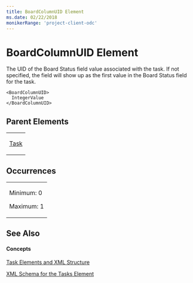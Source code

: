 ```yaml
---
title: BoardColumnUID Element
ms.date: 02/22/2018
monikerRange: 'project-client-odc'
---
```


# BoardColumnUID Element




The UID of the Board Status field value associated with the task. If not specified, the field will show up as the first value in the Board Status field for the task.

    <BoardColumnUID>
      IntegerValue
    </BoardColumnUID>

## Parent Elements

<table>
<colgroup>
<col style="width: 100%" />
</colgroup>
<tbody>
<tr class="odd">
<td><p><a href="task-element.md">Task</a></p></td>
</tr>
</tbody>
</table>

## Occurrences

<table>
<colgroup>
<col style="width: 100%" />
</colgroup>
<tbody>
<tr class="odd">
<td><p>Minimum: 0</p>
<p>Maximum: 1</p></td>
</tr>
</tbody>
</table>

## See Also

#### Concepts

[Task Elements and XML Structure](task-elements-and-xml-structure.md)

[XML Schema for the Tasks Element](xml-schema-for-the-tasks-element.md)

